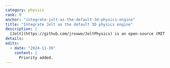 ```yaml
---
category: physics
rank: 0
anchor: "integrate-jolt-as-the-default-3d-physics-engine"
title: "Integrate Jolt as the default 3D physics engine"
description: |
  [Jolt](https://github.com/jrouwe/JoltPhysics) is an open-source (MIT licensed) modern, multi core friendly rigid body physics and collision detection library, tailor-made for video games. We want to make it available to users by default, the current GodotPhysics 3D engine would still be available as an option.
details:
edits:
  - date: "2024-11-30"
    content: |
      Priority added.
---
```

